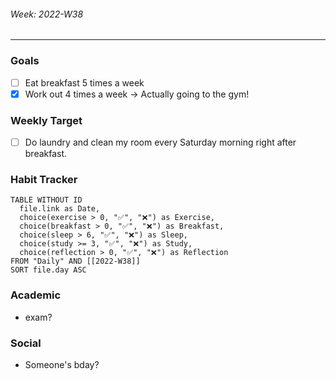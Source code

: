 ###### Week: 2022-W38
- - -
### Goals 
- [ ] Eat breakfast 5 times a week
- [x] Work out 4 times a week → Actually going to the gym!

### Weekly Target
- [ ] Do laundry and clean my room every Saturday morning right after breakfast.


### Habit Tracker
```dataview
TABLE WITHOUT ID
  file.link as Date,
  choice(exercise > 0, "✅", "❌") as Exercise,
  choice(breakfast > 0, "✅", "❌") as Breakfast,
  choice(sleep > 6, "✅", "❌") as Sleep,
  choice(study >= 3, "✅", "❌") as Study,
  choice(reflection > 0, "✅", "❌") as Reflection
FROM "Daily" AND [[2022-W38]]
SORT file.day ASC
```

### Academic
- exam?

### Social 
- Someone's bday?
